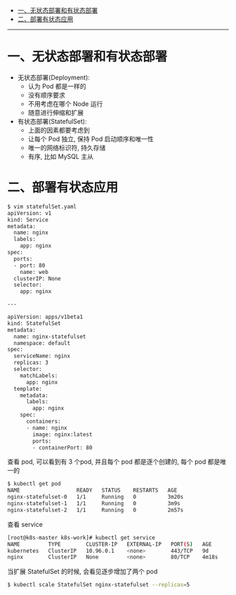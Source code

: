 

* [一、无状态部署和有状态部署](#%E4%B8%80%E6%97%A0%E7%8A%B6%E6%80%81%E9%83%A8%E7%BD%B2%E5%92%8C%E6%9C%89%E7%8A%B6%E6%80%81%E9%83%A8%E7%BD%B2)
* [二、部署有状态应用](#%E4%BA%8C%E9%83%A8%E7%BD%B2%E6%9C%89%E7%8A%B6%E6%80%81%E5%BA%94%E7%94%A8)

---
# 一、无状态部署和有状态部署
- 无状态部署(Deployment):
  - 认为 Pod 都是一样的
  - 没有顺序要求
  - 不用考虑在哪个 Node 运行
  - 随意进行伸缩和扩展
- 有状态部署(StatefulSet):
  - 上面的因素都要考虑到
  - 让每个 Pod 独立, 保持 Pod 启动顺序和唯一性
  - 唯一的网络标识符, 持久存储
  - 有序, 比如 MySQL 主从
  
  
# 二、部署有状态应用
```bash
$ vim statefulSet.yaml
apiVersion: v1
kind: Service
metadata:
  name: nginx
  labels:
    app: nginx
spec:
  ports:
  - port: 80
    name: web
  clusterIP: None
  selector:
    app: nginx

---

apiVersion: apps/v1beta1
kind: StatefulSet
metadata:
  name: nginx-statefulset
  namespace: default
spec:
  serviceName: nginx
  replicas: 3
  selector:
    matchLabels:
      app: nginx
  template:
    metadata:
      labels:
        app: nginx
    spec:
      containers:
      - name: nginx
        image: nginx:latest
        ports:
        - containerPort: 80
```
查看 pod, 可以看到有 3 个pod, 并且每个 pod 都是逐个创建的, 每个 pod 都是唯一的
```bash
$ kubectl get pod
NAME                  READY   STATUS    RESTARTS   AGE
nginx-statefulset-0   1/1     Running   0          3m20s
nginx-statefulset-1   1/1     Running   0          3m9s
nginx-statefulset-2   1/1     Running   0          2m57s
```
查看 service
```bash
[root@k8s-master k8s-work]# kubectl get service
NAME         TYPE        CLUSTER-IP   EXTERNAL-IP   PORT(S)   AGE
kubernetes   ClusterIP   10.96.0.1    <none>        443/TCP   9d
nginx        ClusterIP   None         <none>        80/TCP    4m18s
```

当扩展 StatefulSet 的时候, 会看见逐步增加了两个 pod
```bash
$ kubectl scale StatefulSet nginx-statefulset --replicas=5
```